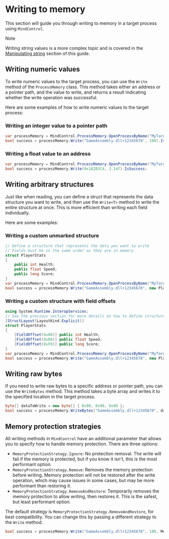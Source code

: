 ﻿# Writing to memory

This section will guide you through writing to memory in a target process using `MindControl`.

> [!NOTE]
> Writing string values is a more complex topic and is covered in the [Manipulating string](./strings.md) section of this guide.

## Writing numeric values

To write numeric values to the target process, you can use the `Write` method of the `ProcessMemory` class. This method takes either an address or a pointer path, and the value to write, and returns a result indicating whether the write operation was successful.

Here are some examples of how to write numeric values to the target process:

### Writing an integer value to a pointer path

```csharp
var processMemory = MindControl.ProcessMemory.OpenProcessByName("MyTargetProcess").Value;
bool success = processMemory.Write("GameAssembly.dll+12345678", 100).IsSuccess;
```

### Writing a float value to an address

```csharp
var processMemory = MindControl.ProcessMemory.OpenProcessByName("MyTargetProcess").Value;
bool success = processMemory.Write(0x1A2B3C4, 3.14f).IsSuccess;
```

## Writing arbitrary structures

Just like when reading, you can define a struct that represents the data structure you want to write, and then use the `Write<T>` method to write the entire structure at once. This is more efficient than writing each field individually.

Here are some examples:

### Writing a custom unmarked structure

```csharp
// Define a structure that represents the data you want to write
// Fields must be in the same order as they are in memory
struct PlayerStats
{
    public int Health;
    public float Speed;
    public long Score;
}
var processMemory = MindControl.ProcessMemory.OpenProcessByName("MyTargetProcess").Value;
bool success = processMemory.Write("GameAssembly.dll+12345678", new PlayerStats { Health = 100, Speed = 5.0f, Score = 1000 }).IsSuccess;
```

### Writing a custom structure with field offsets

```csharp
using System.Runtime.InteropServices;
// See the previous section for more details on how to define structures with field offsets.
[StructLayout(LayoutKind.Explicit)]
struct PlayerStats
{
    [FieldOffset(0x00)] public int Health;
    [FieldOffset(0x0A)] public float Speed;
    [FieldOffset(0xF0)] public long Score;
}
var processMemory = MindControl.ProcessMemory.OpenProcessByName("MyTargetProcess").Value;
bool success = processMemory.Write("GameAssembly.dll+12345678", new PlayerStats { Health = 100, Speed = 5.0f, Score = 1000 }).IsSuccess;
```

## Writing raw bytes

If you need to write raw bytes to a specific address or pointer path, you can use the `WriteBytes` method. This method takes a byte array and writes it to the specified location in the target process.

```csharp
byte[] dataToWrite = new byte[] { 0x90, 0x90, 0x90 };
bool success = processMemory.WriteBytes("GameAssembly.dll+12345678", dataToWrite).IsSuccess;
```

## Memory protection strategies

All writing methods in `MindControl` have an additional parameter that allows you to specify how to handle memory protection. There are three options:
- `MemoryProtectionStrategy.Ignore`: No protection removal. The write will fail if the memory is protected, but if you know it isn't, this is the most performant option.
- `MemoryProtectionStrategy.Remove`: Removes the memory protection before writing. Memory protection will not be restored after the write operation, which may cause issues in some cases, but may be more performant than restoring it.
- `MemoryProtectionStrategy.RemoveAndRestore`: Temporarily removes the memory protection to allow writing, then restores it. This is the safest, but least performant option.

The default strategy is `MemoryProtectionStrategy.RemoveAndRestore`, for best compatibility. You can change this by passing a different strategy to the `Write` method.

```csharp
bool success = processMemory.Write("GameAssembly.dll+12345678", 100, MemoryProtectionStrategy.Ignore).IsSuccess;
```